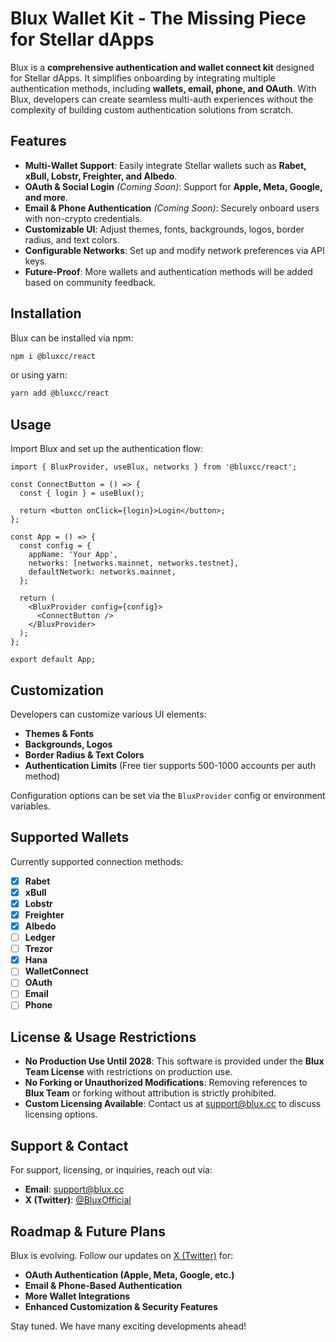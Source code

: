 # Blux Wallet Kit - The Missing Piece for Stellar dApps

Blux is a **comprehensive authentication and wallet connect kit** designed for Stellar dApps. It simplifies onboarding by integrating multiple authentication methods, including **wallets, email, phone, and OAuth**. With Blux, developers can create seamless multi-auth experiences without the complexity of building custom authentication solutions from scratch.

## Features

- **Multi-Wallet Support**: Easily integrate Stellar wallets such as **Rabet, xBull, Lobstr, Freighter, and Albedo**.
- **OAuth & Social Login** _(Coming Soon)_: Support for **Apple, Meta, Google, and more**.
- **Email & Phone Authentication** _(Coming Soon)_: Securely onboard users with non-crypto credentials.
- **Customizable UI**: Adjust themes, fonts, backgrounds, logos, border radius, and text colors.
- **Configurable Networks**: Set up and modify network preferences via API keys.
- **Future-Proof**: More wallets and authentication methods will be added based on community feedback.

## Installation

Blux can be installed via npm:

```sh
npm i @bluxcc/react
```

or using yarn:

```sh
yarn add @bluxcc/react
```

## Usage

Import Blux and set up the authentication flow:

```tsx
import { BluxProvider, useBlux, networks } from '@bluxcc/react';

const ConnectButton = () => {
  const { login } = useBlux();

  return <button onClick={login}>Login</button>;
};

const App = () => {
  const config = {
    appName: 'Your App',
    networks: [networks.mainnet, networks.testnet],
    defaultNetwork: networks.mainnet,
  };

  return (
    <BluxProvider config={config}>
      <ConnectButton />
    </BluxProvider>
  );
};

export default App;
```

## Customization

Developers can customize various UI elements:

- **Themes & Fonts**
- **Backgrounds, Logos**
- **Border Radius & Text Colors**
- **Authentication Limits** (Free tier supports 500-1000 accounts per auth method)

Configuration options can be set via the `BluxProvider` config or environment variables.

## Supported Wallets

Currently supported connection methods:

- [x] **Rabet**
- [x] **xBull**
- [x] **Lobstr**
- [x] **Freighter**
- [x] **Albedo**
- [ ] **Ledger**
- [ ] **Trezor**
- [x] **Hana**
- [ ] **WalletConnect**
- [ ] **OAuth**
- [ ] **Email**
- [ ] **Phone**

## License & Usage Restrictions

- **No Production Use Until 2028**: This software is provided under the **Blux Team License** with restrictions on production use.
- **No Forking or Unauthorized Modifications**: Removing references to **Blux Team** or forking without attribution is strictly prohibited.
- **Custom Licensing Available**: Contact us at [support@blux.cc](mailto:support@blux.cc) to discuss licensing options.

## Support & Contact

For support, licensing, or inquiries, reach out via:

- **Email**: [support@blux.cc](mailto:support@blux.cc)
- **X (Twitter)**: [@BluxOfficial](https://twitter.com/BluxOfficial)

## Roadmap & Future Plans

Blux is evolving. Follow our updates on [X (Twitter)](https://twitter.com/BluxOfficial) for:

- **OAuth Authentication (Apple, Meta, Google, etc.)**
- **Email & Phone-Based Authentication**
- **More Wallet Integrations**
- **Enhanced Customization & Security Features**

Stay tuned. We have many exciting developments ahead!
